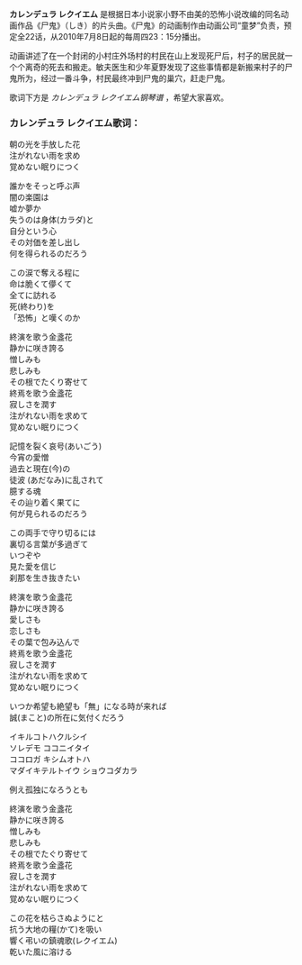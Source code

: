 

**カレンデュラ レクイエム**
是根据日本小说家小野不由美的恐怖小说改编的同名动画作品《尸鬼》（しき）的片头曲。《尸鬼》的动画制作由动画公司“童梦”负责，预定全22话，从2010年7月8日起的每周四23：15分播出。

  
动画讲述了在一个封闭的小村庄外场村的村民在山上发现死尸后，村子的居民就一个个离奇的死去和搬走。敏夫医生和少年夏野发现了这些事情都是新搬来村子的尸鬼所为，经过一番斗争，村民最终冲到尸鬼的巢穴，赶走尸鬼。

  
歌词下方是 _カレンデュラ レクイエム钢琴谱_ ，希望大家喜欢。

### カレンデュラ レクイエム歌词：

朝の光を手放した花  
注がれない雨を求め  
覚めない眠りにつく

誰かをそっと呼ぶ声  
闇の楽園は  
嘘か夢か  
失うのは身体(カラダ)と  
自分という心  
その対価を差し出し  
何を得られるのだろう

この涙で奪える程に  
命は脆くて儚くて  
全てに訪れる  
死(終わり)を  
「恐怖」と嘆くのか

終演を歌う金盞花  
静かに咲き誇る  
憎しみも  
悲しみも  
その根でたくり寄せて  
終焉を歌う金盞花  
寂しさを潤す  
注がれない雨を求めて  
覚めない眠りにつく

記憶を裂く哀号(あいごう)  
今宵の愛憎  
過去と現在(今)の  
徒波 (あだなみ)に乱されて  
臆する魂  
その辿り着く果てに  
何が見られるのだろう

この両手で守り切るには  
裏切る言葉が多過ぎて  
いつぞや  
見た愛を信じ  
刹那を生き抜きたい

終演を歌う金盞花  
静かに咲き誇る  
愛しさも  
恋しさも  
その葉で包み込んで  
終焉を歌う金盞花  
寂しさを潤す  
注がれない雨を求めて  
覚めない眠りにつく

いつか希望も絶望も「無」になる時が来れば  
誠(まこと)の所在に気付くだろう

イキルコトハクルシイ  
ソレデモ ココニイタイ  
ココロガ キシムオトハ  
マダイキテルトイウ ショウコダカラ

例え孤独になろうとも

終演を歌う金盞花  
静かに咲き誇る  
憎しみも  
悲しみも  
その根でたぐり寄せて  
終焉を歌う金盞花  
寂しさを潤す  
注がれない雨を求めて  
覚めない眠りにつく

この花を枯らさぬようにと  
抗う大地の糧(かて)を吸い  
響く弔いの鎮魂歌(レクイエム)  
乾いた風に溶ける

